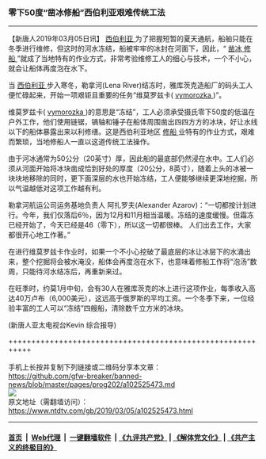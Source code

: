 ### 零下50度“凿冰修船”西伯利亚艰难传统工法
------------------------

<div class="post_content">
 <p>
  【新唐人2019年03月05日讯】
  <a href="https://www.ntdtv.com/gb/西伯利亚.htm">
   西伯利亚
  </a>
  为了把握短暂的夏天通航，船舶只能在冬季进行维修，但这时的河水冻结，船被牢牢的冰封在河面下，因此，“
  <a href="https://www.ntdtv.com/gb/凿冰.htm">
   凿冰
  </a>
  <a href="https://www.ntdtv.com/gb/修船.htm">
   修船
  </a>
  ”就成了当地特有的作业方式，非常考验维修工人的细心与技术，一个不小心，就会让船体再度泡在水下。
 </p>
 <p>
  当
  <a href="https://www.ntdtv.com/gb/西伯利亚.htm">
   西伯利亚
  </a>
  步入寒冬，勒拿河(Lena River)结冻时，雅库茨克造船厂的码头工人便忙碌起来，开始一项艰钜且重要的任务“维莫罗兹卡(
  <a href="https://www.ntdtv.com/gb/vymorozka.htm">
   vymorozka
  </a>
  )”。
 </p>
 <p>
  维莫罗兹卡(
  <a href="https://www.ntdtv.com/gb/vymorozka.htm">
   vymorozka
  </a>
  )的意思是“冻结”，工人必须承受摄氏零下50度的低温在户外工作，他们使用链锯，镐轴和锤子在船体周围凿出四四方方的冰块，好让水线以下的船体暴露出来以利修缮。这是西伯利亚地区
  <a href="https://www.ntdtv.com/gb/修船.htm">
   修船
  </a>
  业特有的作业方式，艰难而繁琐，当地修船人一直以这道传统工法操作。
 </p>
 <p>
  由于河冰通常为50公分（20英寸）厚，因此船的最底部仍然浸在水中。工人们必须从河面开始将冰块凿成恰到好处的厚度（20公分，8英寸），随着上头的冰被一块块地移除的同时，更下面深层的水也开始冻结，工人便能够继续更深地挖掘，所以气温越低对这项工作越有利。
 </p>
 <p>
  勒拿河航运公司运务基地负责人 阿扎罗夫(Alexander Azarov)：“一切都按计划进行。今年，我们仅落后6％，因为12月和11月相当温暖。冻结的速度缓慢。但霜冻已经开始了，今天已经是46（零下），所以这一切都很棒。 人们出去工作，大家都很开心地工作著。”
 </p>
 <p>
  在进行维莫罗兹卡作业时，如果一个不小心挖破了最底层的冰让冰层下的水涌出来，整个挖掘将会被水淹没，船体会再度泡在水下，也意味着修船工作将“泡汤”数周，只能待河水结冻后，再重新来过。
 </p>
 <p>
  在旺季时，约莫1月中旬，会有30人在雅库茨克的冰上进行这项作业，每季收入高达40万卢布（6,000美元），这远高于俄罗斯的平均工资。一个冬季下来，一位经验丰富的工人可以“冻结”四艘船，清除数千立方米的冰块。
 </p>
 <p>
 </p>
 <p>
  (新唐人亚太电视台Kevin 综合报导)
 </p>
 <div class="single_ad">
 </div>
</div>

+++++++++++++++++++++++++++++++++++++++++++++++++++++++++++<br/><br/>
手机上长按并复制下列链接或二维码分享本文章：<br/>
https://github.com/gfw-breaker/banned-news/blob/master/pages/prog202/a102525473.md <br/>
<a href='https://github.com/gfw-breaker/banned-news/blob/master/pages/prog202/a102525473.md'><img src='https://github.com/gfw-breaker/banned-news/blob/master/pages/prog202/a102525473.md.png'/></a> <br/>
原文地址（需翻墙访问）：https://www.ntdtv.com/gb/2019/03/05/a102525473.html


------------------------
#### [首页](https://github.com/gfw-breaker/banned-news/blob/master/README.md) &nbsp;|&nbsp; [Web代理](https://github.com/labour-camp/helloworld) &nbsp;|&nbsp; [一键翻墙软件](https://github.com/gfw-breaker/nogfw/blob/master/README.md) &nbsp;| [《九评共产党》](https://github.com/gfw-breaker/9ping.md/blob/master/README.md#九评之一评共产党是什么) | [《解体党文化》](https://github.com/gfw-breaker/jtdwh.md/blob/master/README.md) | [《共产主义的终极目的》](https://github.com/gfw-breaker/gczydzjmd.md/blob/master/README.md)

